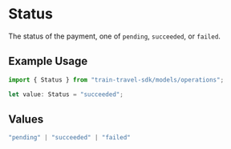 # Status

The status of the payment, one of `pending`, `succeeded`, or `failed`.

## Example Usage

```typescript
import { Status } from "train-travel-sdk/models/operations";

let value: Status = "succeeded";
```

## Values

```typescript
"pending" | "succeeded" | "failed"
```